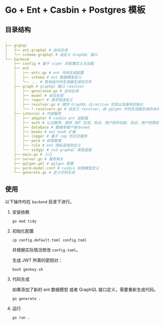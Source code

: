 # Go + Ent + Casbin + Postgres 模板

## 目录结构

```yaml
.
├── grphql
│   ├── ent.graphql # 自动生成
│   └── schema.graphql # 自定义 GraphQL 接口
└── backend
    ├── config # 基于 viper 的配置定义与加载
    ├── ent
    │   ├── entc.go # ent 代码生成配置
    │   ├── schema # ent 数据模型定义
    │   └── ... # 其他由代码生成器生成的文件
    ├── graph # graphql 接口 resolver
    │   ├── generated.go # 自动生成
    │   ├── model # 自动生成
    │   ├── reqerr # 请求错误定义
    │   ├── resolver.go # 提供 GraphQL directive 实现以及服务初始化
    │   └── *.resolvers.go # 自定义 resolver，由 gqlgen 代码生成器生成的未实现接口（或者自己已经实现）
    ├── internal # 内部服务
    │   ├── adapter # casbin ent 适配器
    │   ├── auth # 认证服务，提供 JWT 生成、验证，用户密码加密、验证，用户权限验证等工具
    │   ├── database # 数据库客户端与seed
    │   ├── hookx # ent hook 扩展
    │   ├── logger # 基于 zap 的日志服务
    │   ├── perm # 权限管理
    │   ├── rule # ent 隐私层规则定义
    │   └── xidgql # xid graphql 类型适配
    ├── main.go # 入口
    ├── server.go # 服务相关
    ├── gqlgen.yml # gqlgen 配置
    ├── perm-model.conf # casbin 权限模型定义
    └── generate.go # 定义代码生成
```

## 使用

以下操作均在 `backend` 目录下进行。

1. 安装依赖
    
    ```shell
    go mod tidy
    ```

2. 初始化配置
    
    ```shell
    cp config.default.toml config.toml
    ```
    
    并根据实际情况修改 `config.toml`。
    
    生成 JWT 所需的密钥对：
    
    ```shell
    bash genkey.sh
    ```

3. 代码生成
    
    如果添加了新的 ent 数据模型 或者 GraphQL 接口定义，需要重新生成代码。
        
    ```shell
    go generate .
    ```

4. 运行
    
    ```shell
    go run .
    ```
